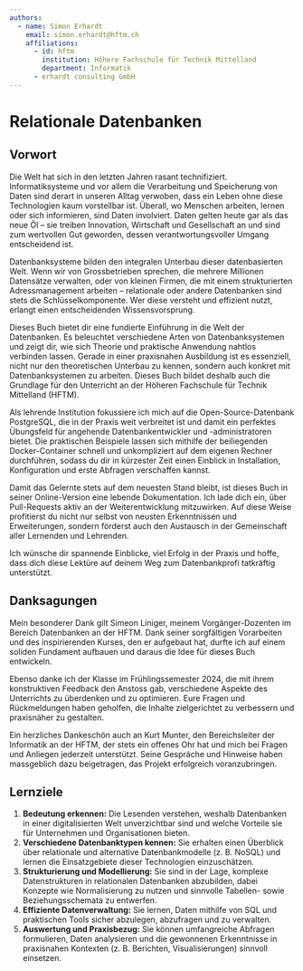 ```yaml
---
authors:
  - name: Simon Erhardt
    email: simon.erhardt@hftm.ch
    affiliations:
      - id: hftm
        institution: Höhere Fachschule für Technik Mittelland
        department: Informatik
      - erhardt consulting GmbH
---
```

# Relationale Datenbanken

## Vorwort

Die Welt hat sich in den letzten Jahren rasant technifiziert. Informatiksysteme und vor allem die Verarbeitung und Speicherung von Daten sind derart in unseren Alltag verwoben, dass ein Leben ohne diese Technologien kaum vorstellbar ist. Überall, wo Menschen arbeiten, lernen oder sich informieren, sind Daten involviert. Daten gelten heute gar als das neue Öl – sie treiben Innovation, Wirtschaft und Gesellschaft an und sind zum wertvollen Gut geworden, dessen verantwortungsvoller Umgang entscheidend ist.

Datenbanksysteme bilden den integralen Unterbau dieser datenbasierten Welt. Wenn wir von Grossbetrieben sprechen, die mehrere Millionen Datensätze verwalten, oder von kleinen Firmen, die mit einem strukturierten Adressmanagement arbeiten – relationale oder andere Datenbanken sind stets die Schlüsselkomponente. Wer diese versteht und effizient nutzt, erlangt einen entscheidenden Wissensvorsprung.

Dieses Buch bietet dir eine fundierte Einführung in die Welt der Datenbanken. Es beleuchtet verschiedene Arten von Datenbanksystemen und zeigt dir, wie sich Theorie und praktische Anwendung nahtlos verbinden lassen. Gerade in einer praxisnahen Ausbildung ist es essenziell, nicht nur den theoretischen Unterbau zu kennen, sondern auch konkret mit Datenbanksystemen zu arbeiten. Dieses Buch bildet deshalb auch die Grundlage für den Unterricht an der Höheren Fachschule für Technik Mittelland (HFTM).

Als lehrende Institution fokussiere ich mich auf die Open-Source-Datenbank PostgreSQL, die in der Praxis weit verbreitet ist und damit ein perfektes Übungsfeld für angehende Datenbankentwickler und -administratoren bietet. Die praktischen Beispiele lassen sich mithilfe der beiliegenden Docker-Container schnell und unkompliziert auf dem eigenen Rechner durchführen, sodass du dir in kürzester Zeit einen Einblick in Installation, Konfiguration und erste Abfragen verschaffen kannst.

Damit das Gelernte stets auf dem neuesten Stand bleibt, ist dieses Buch in seiner Online-Version eine lebende Dokumentation. Ich lade dich ein, über Pull-Requests aktiv an der Weiterentwicklung mitzuwirken. Auf diese Weise profitierst du nicht nur selbst von neusten Erkenntnissen und Erweiterungen, sondern förderst auch den Austausch in der Gemeinschaft aller Lernenden und Lehrenden.

Ich wünsche dir spannende Einblicke, viel Erfolg in der Praxis und hoffe, dass dich diese Lektüre auf deinem Weg zum Datenbankprofi tatkräftig unterstützt.

## Danksagungen

Mein besonderer Dank gilt Simeon Liniger, meinem Vorgänger-Dozenten im Bereich Datenbanken an der HFTM. Dank seiner sorgfältigen Vorarbeiten und des inspirierenden Kurses, den er aufgebaut hat, durfte ich auf einem soliden Fundament aufbauen und daraus die Idee für dieses Buch entwickeln.

Ebenso danke ich der Klasse im Frühlingssemester 2024, die mit ihrem konstruktiven Feedback den Anstoss gab, verschiedene Aspekte des Unterrichts zu überdenken und zu optimieren. Eure Fragen und Rückmeldungen haben geholfen, die Inhalte zielgerichtet zu verbessern und praxisnäher zu gestalten.

Ein herzliches Dankeschön auch an Kurt Munter, den Bereichsleiter der Informatik an der HFTM, der stets ein offenes Ohr hat und mich bei Fragen und Anliegen jederzeit unterstützt. Seine Gespräche und Hinweise haben massgeblich dazu beigetragen, das Projekt erfolgreich voranzubringen.

## Lernziele

1. **Bedeutung erkennen:** Die Lesenden verstehen, weshalb Datenbanken in einer digitalisierten Welt unverzichtbar sind und welche Vorteile sie für Unternehmen und Organisationen bieten.  
2. **Verschiedene Datenbanktypen kennen:** Sie erhalten einen Überblick über relationale und alternative Datenbankmodelle (z. B. NoSQL) und lernen die Einsatzgebiete dieser Technologien einzuschätzen.  
3. **Strukturierung und Modellierung:** Sie sind in der Lage, komplexe Datenstrukturen in relationalen Datenbanken abzubilden, dabei Konzepte wie Normalisierung zu nutzen und sinnvolle Tabellen- sowie Beziehungsschemata zu entwerfen.  
4. **Effiziente Datenverwaltung:** Sie lernen, Daten mithilfe von SQL und praktischen Tools sicher abzulegen, abzufragen und zu verwalten.  
5. **Auswertung und Praxisbezug:** Sie können umfangreiche Abfragen formulieren, Daten analysieren und die gewonnenen Erkenntnisse in praxisnahen Kontexten (z. B. Berichten, Visualisierungen) sinnvoll einsetzen.